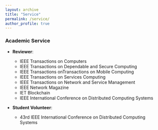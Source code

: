 ```yaml
---
layout: archive
title: "Service"
permalink: /service/
author_profile: true
---
```


### Academic Service

- **Reviewer**:
    - IEEE Transactions on Computers
    - IEEE Transactions on Dependable and Secure Computing
    - IEEE Transactions onTransactions on Mobile Computing
    - IEEE Transactions on Services Computing
    - IEEE Transactions on Network and Service Management
    - IEEE Network Magazine
    - IET Blockchain
    - IEEE International Conference on Distributed Computing Systems

- **Student Volunteer**:
    - 43rd IEEE International Conference on Distributed Computing Systems
